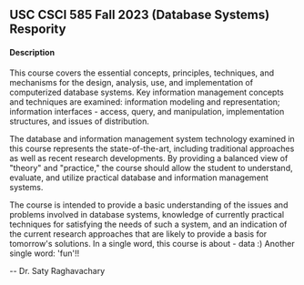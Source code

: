 ## USC CSCI 585 Fall 2023 (Database Systems) Respority

#### Description
  This course covers the essential concepts, principles, techniques, and mechanisms for the design, analysis, use, and implementation of computerized database systems. Key information management concepts and techniques are examined: information modeling and representation; information interfaces - access, query, and manipulation, implementation structures, and issues of distribution.

  The database and information management system technology examined in this course represents the state-of-the-art, including traditional approaches as well as recent research developments. By providing a balanced view of "theory" and "practice," the course should allow the student to understand, evaluate, and utilize practical database and information management systems.

  The course is intended to provide a basic understanding of the issues and problems involved in database systems, knowledge of currently practical techniques for satisfying the needs of such a system, and an indication of the current research approaches that are likely to provide a basis for tomorrow's solutions.
In a single word, this course is about - data :) Another single word: 'fun'!!

  -- Dr. Saty Raghavachary












